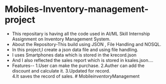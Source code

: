 # Mobiles-Inventory-management-project
* This repositary is having all the code used in
  AI/ML Skill Internship Assignment on Inventory 
  Management System.
* About the Repository-This build using JSON ,
  File Handling and NOSQL.
* In this project,I create a json data 
  file and using file handling.
* I uses Smartphones data which is 
  stored in the krecord.json
* And I also reflected the sales report which is 
stored in ksales.json....
* Features--
  1.User can make the purchase.
  2.Auther can add the discount and calculate it.
  3.Updated for record.  
  4.It saves the record of sales.
#   M o b i l e _ i n v e n t o r y _ M a n a g e m e n t  
 
